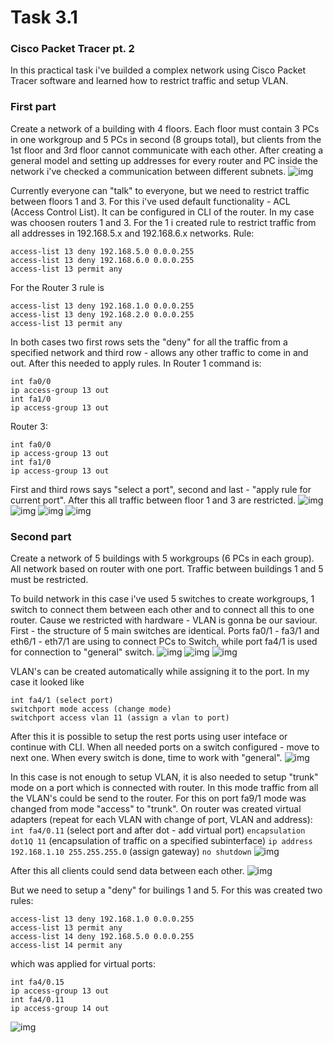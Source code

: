 # Task 3.1
### Cisco Packet Tracer pt. 2

In this practical task i've builded a complex network using Cisco Packet Tracer software and learned how to restrict traffic and setup VLAN.

### First part
Create a network of a building with 4 floors. Each floor must contain 3 PCs in one workgroup and 5 PCs in second (8 groups total), but clients from the 1st floor and 3rd floor cannot communicate with each other.
After creating a general model and setting up addresses for every router and PC inside the network i've checked a communication between different subnets.
![img](https://github.com/trytodev/Kharkiv_DevOps_ext_2019Q4/blob/master/m3/task3.2/img/floor_1_to_3.png)

Currently everyone can "talk" to everyone, but we need to restrict traffic between floors 1 and 3.
For this i've used default functionality - ACL (Access Control List). It can be configured in CLI of the router. In my case was choosen routers 1 and 3. For the 1 i created rule to restrict traffic from all addresses in 192.168.5.x and 192.168.6.x networks. Rule:
```
access-list 13 deny 192.168.5.0 0.0.0.255
access-list 13 deny 192.168.6.0 0.0.0.255
access-list 13 permit any
```
For the Router 3 rule is 
```
access-list 13 deny 192.168.1.0 0.0.0.255
access-list 13 deny 192.168.2.0 0.0.0.255
access-list 13 permit any
```

In both cases two first rows sets the "deny" for all the traffic from a specified network and third row - allows any other traffic to come in and out. After this needed to apply rules. In Router 1 command is:
```
int fa0/0
ip access-group 13 out
int fa1/0
ip access-group 13 out
```
Router 3:
```
int fa0/0
ip access-group 13 out
int fa1/0
ip access-group 13 out
```
First and third rows says "select a port", second and last - "apply rule for current port".
After this all traffic between floor 1 and 3 are restricted.
![img](https://github.com/trytodev/Kharkiv_DevOps_ext_2019Q4/blob/master/m3/task3.2/img/deny_1.png)
![img](https://github.com/trytodev/Kharkiv_DevOps_ext_2019Q4/blob/master/m3/task3.2/img/deny_2.png)
![img](https://github.com/trytodev/Kharkiv_DevOps_ext_2019Q4/blob/master/m3/task3.2/img/deny_3.png)
![img](https://github.com/trytodev/Kharkiv_DevOps_ext_2019Q4/blob/master/m3/task3.2/img/deny_4.png)


### Second part

Create a network of 5 buildings with 5 workgroups (6 PCs in each group). All network based on router with one port. Traffic between buildings 1 and 5 must be restricted.

To build network in this case i've used 5 switches to create workgroups, 1 switch to connect them between each other and to connect all this to one router. Cause we restricted with hardware - VLAN is gonna be our saviour.
First - the structure of 5 main switches are identical. Ports fa0/1 - fa3/1 and eth6/1 - eth7/1 are using to connect PCs to Switch, while port fa4/1 is used for connection to "general" switch.
![img](https://github.com/trytodev/Kharkiv_DevOps_ext_2019Q4/blob/master/m3/task3.2/img/general_vlan.png)
![img](https://github.com/trytodev/Kharkiv_DevOps_ext_2019Q4/blob/master/m3/task3.2/img/local_switch.png)
![img](https://github.com/trytodev/Kharkiv_DevOps_ext_2019Q4/blob/master/m3/task3.2/img/local_switch_general.png)

VLAN's can be created automatically while assigning it to the port. In my case it looked like
```
int fa4/1 (select port)
switchport mode access (change mode)
switchport access vlan 11 (assign a vlan to port)
```
After this it is possible to setup the rest ports using user inteface or continue with CLI. When all needed ports on a switch configured - move to next one.
When every switch is done, time to work with "general".
![img](https://github.com/trytodev/Kharkiv_DevOps_ext_2019Q4/blob/master/m3/task3.2/img/general_switch.png)

In this case is not enough to setup VLAN, it is also needed to setup "trunk" mode on a port which is connected with router. In this mode traffic from all the VLAN's could be send to the router. For this on port fa9/1 mode was changed from mode "access" to "trunk". On router was created virtual adapters (repeat for each VLAN with change of port, VLAN and address):
`int fa4/0.11` (select port and after dot - add virtual port)
`encapsulation dot1Q 11` (encapsulation of traffic on a specified subinterface)
`ip address 192.168.1.10 255.255.255.0` (assign gateway)
`no shutdown`
![img](https://github.com/trytodev/Kharkiv_DevOps_ext_2019Q4/blob/master/m3/task3.2/img/router.png)

After this all clients could send data between each other.
![img](https://github.com/trytodev/Kharkiv_DevOps_ext_2019Q4/blob/master/m3/task3.2/img/vlan_test.png)

But we need to setup a "deny" for builings 1 and 5. For this was created two rules:
```
access-list 13 deny 192.168.1.0 0.0.0.255
access-list 13 permit any
access-list 14 deny 192.168.5.0 0.0.0.255
access-list 14 permit any
```

which was applied for virtual ports:
```
int fa4/0.15
ip access-group 13 out
int fa4/0.11
ip access-group 14 out
```

![img](https://github.com/trytodev/Kharkiv_DevOps_ext_2019Q4/blob/master/m3/task3.2/img/proof.png)